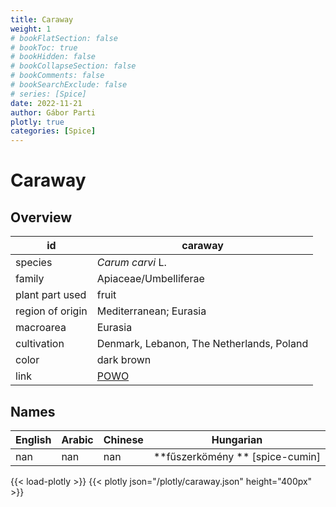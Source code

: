 ```yaml
---
title: Caraway
weight: 1
# bookFlatSection: false
# bookToc: true
# bookHidden: false
# bookCollapseSection: false
# bookComments: false
# bookSearchExclude: false
# series: [Spice]
date: 2022-11-21
author: Gábor Parti
plotly: true
categories: [Spice]
---
```


# Caraway

## Overview

|       id       |                      caraway                      |
|----------------|---------------------------------------------------|
|     species    |                  *Carum carvi* L.                 |
|     family     |               Apiaceae/Umbelliferae               |
| plant part used|                       fruit                       |
|region of origin|               Mediterranean; Eurasia              |
|    macroarea   |                      Eurasia                      |
|   cultivation  |     Denmark, Lebanon, The Netherlands, Poland     |
|      color     |                     dark brown                    |
|      link      |[POWO](https://powo.science.kew.org/taxon/839677-1)|

 ## Names
|English|Arabic|Chinese|           Hungarian           |
|-------|------|-------|-------------------------------|
|  nan  |  nan |  nan  |**fűszerkömény ** [spice-cumin]|

{{< load-plotly >}}
{{< plotly json="/plotly/caraway.json" height="400px" >}}